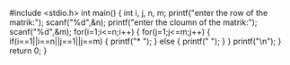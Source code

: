 #include <stdio.h>
int main()
{
    int i, j, n, m;
    printf("enter the row of the matrik:");
    scanf("%d",&n);
    printf("enter the cloumn of the matrik:");
    scanf("%d",&m);
    for(i=1;i<=n;i++)
    {
        for(j=1;j<=m;j++)
        {
            if(i==1||i==n||j==1||j==m)
            {
                printf("* ");
            } else {
                printf("  ");
            }
        }
        printf("\n");
    }
    return 0;
}
